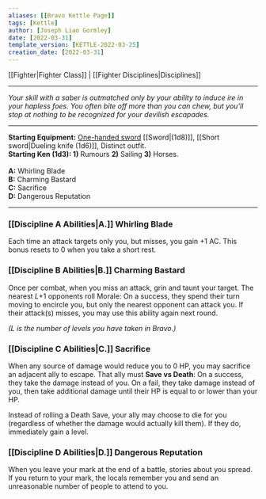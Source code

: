 ```yaml
---
aliases: [[Bravo Kettle Page]]
tags: [Kettle]
author: [Joseph Liao Gormley]
date: [2022-03-31]
template_version: [KETTLE-2022-03-25]
creation_date: [2022-03-31]
---
```

[[Fighter|Fighter Class]] | [[Fighter Disciplines|Disciplines]]
___
*Your skill with a saber is  outmatched only by your ability to induce ire in your hapless foes. You often bite off more than you can chew, but you'll stop at nothing to be recognized for your devilish escapades.*
<!--Your skill with a saber is only outmatched by your ability to induce ire in your foes. You'll stop at nothing to be recognized for your devilish escapades.

You look out for yourself at all costs. 

Duelling Schlager https://www.dannydutch.com/post/the-traditional-german-sword-fighting-tradition-called-mensur-->
___
**Starting Equipment:** [One-handed sword](https://en.wikipedia.org/wiki/Rapier) [[Sword|(1d8)]], [[Short sword|Dueling knife (1d6)]], Distinct outfit.<br>**Starting Ken (1d3): 1)** Rumours **2)** Sailing **3)** Horses.<br><br>**A:** Whirling Blade<br>**B:** Charming Bastard<br>**C:** Sacrifice<br>**D:** Dangerous Reputation
___
### [[Discipline A Abilities|A.]] Whirling Blade
Each time an attack targets only you, but misses, you gain +$1$ AC. This bonus resets to 0 when you take a short rest.

### [[Discipline B Abilities|B.]] Charming Bastard
Once per combat, when you miss an attack, grin and taunt your target. The nearest $L$+$1$ opponents roll Morale: On a success, they spend their turn moving to encircle you, but only the nearest opponent can attack you. If their attack(s) misses, you may use this ability again next round.

*($L$ is the number of levels you have taken in Bravo.)*

### [[Discipline C Abilities|C.]] Sacrifice
When any source of damage would reduce you to 0 HP, you may sacrifice an adjacent ally to escape. That ally must **Save vs Death**: On a success, they take the damage instead of you. On a fail, they take damage instead of you, then take additional damage until their HP is equal to or lower than your HP.

Instead of rolling a Death Save, your ally may choose to die for you (regardless of whether the damage would actually kill them). If they do, immediately gain a level.

### [[Discipline D Abilities|D.]] Dangerous Reputation
When you leave your mark at the end of a battle, stories about you spread. If you return to your mark, the locals remember you and send an unreasonable number of people to attend to you.

<!--Based on the Bravo by A Distant Chime.-->